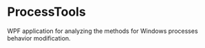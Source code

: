 ProcessTools
============

WPF application for analyzing the methods for Windows processes behavior modification.
